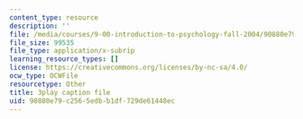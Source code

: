 ```yaml
---
content_type: resource
description: ''
file: /media/courses/9-00-introduction-to-psychology-fall-2004/90880e79c2565edbb1df729de61448ec_10499.vtt
file_size: 99535
file_type: application/x-subrip
learning_resource_types: []
license: https://creativecommons.org/licenses/by-nc-sa/4.0/
ocw_type: OCWFile
resourcetype: Other
title: 3play caption file
uid: 90880e79-c256-5edb-b1df-729de61448ec
---
```

